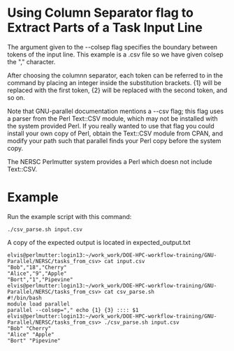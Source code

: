 # Using Column Separator flag to Extract Parts of a Task Input Line

The argument given to the --colsep flag specifies the boundary between tokens
of the input line. This example is a .csv file so we have given colsep the ","
character.

After choosing the columnn separator, each token can be referred to in the command by
placing an integer inside the substitution brackets. {1} will be replaced with
the first token, {2} will be replaced with the second token, and so on.
 
Note that GNU-parallel documentation mentions a --csv flag; this flag uses a parser from
the Perl Text::CSV module, which may not be installed with the system provided Perl. If
you really wanted to use that flag you could install your own copy of Perl,
obtain the Text::CSV module from CPAN, and modify your path such that parallel finds your Perl copy
before the system copy.
 
The NERSC Perlmutter system provides a Perl which doesn not include Text::CSV.

# Example

Run the example script with this command:
    
    ./csv_parse.sh input.csv

A copy of the expected output is located in expected_output.txt

    elvis@perlmutter:login13:~/work_work/DOE-HPC-workflow-training/GNU-Parallel/NERSC/tasks_from_csv> cat input.csv 
    "Bob","18","Cherry"
    "Alice","9","Apple"
    "Bort","1","Pipevine"
    elvis@perlmutter:login13:~/work_work/DOE-HPC-workflow-training/GNU-Parallel/NERSC/tasks_from_csv> cat csv_parse.sh 
    #!/bin/bash
    module load parallel
    parallel --colsep="," echo {1} {3} :::: $1
    elvis@perlmutter:login13:~/work_work/DOE-HPC-workflow-training/GNU-Parallel/NERSC/tasks_from_csv> ./csv_parse.sh input.csv 
    "Bob" "Cherry"
    "Alice" "Apple"
    "Bort" "Pipevine"

